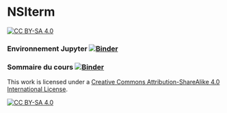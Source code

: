 # NSIterm
[![CC BY-SA 4.0][cc-by-sa-shield]][cc-by-sa]



### Environnement Jupyter [![Binder](https://mybinder.org/badge_logo.svg)](https://mybinder.org/v2/gh/jcamponovo/Jupenv/master?urlpath=apps/environnement.ipynb)


### Sommaire du cours [![Binder](https://mybinder.org/badge_logo.svg)](https://mybinder.org/v2/gh/jcamponovo/Jupenv/master?urlpath=apps/sommaire.ipynb)




This work is licensed under a
[Creative Commons Attribution-ShareAlike 4.0 International License][cc-by-sa].

[![CC BY-SA 4.0][cc-by-sa-image]][cc-by-sa]

[cc-by-sa]: http://creativecommons.org/licenses/by-sa/4.0/
[cc-by-sa-image]: https://licensebuttons.net/l/by-sa/4.0/88x31.png
[cc-by-sa-shield]: https://img.shields.io/badge/License-CC%20BY--SA%204.0-lightgrey.svg
